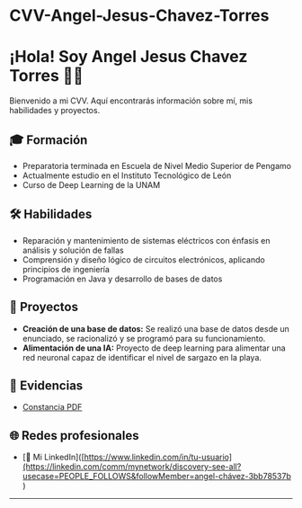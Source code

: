# CVV-Angel-Jesus-Chavez-Torres
# ¡Hola! Soy Angel Jesus Chavez Torres 👨‍💻

Bienvenido a mi CVV. Aquí encontrarás información sobre mí, mis habilidades y proyectos.

## 🎓 Formación

- Preparatoria terminada en Escuela de Nivel Medio Superior de Pengamo
- Actualmente estudio en el Instituto Tecnológico de León
- Curso de Deep Learning de la UNAM

## 🛠️ Habilidades

- Reparación y mantenimiento de sistemas eléctricos con énfasis en análisis y solución de fallas
- Comprensión y diseño lógico de circuitos electrónicos, aplicando principios de ingeniería
- Programación en Java y desarrollo de bases de datos

## 🚀 Proyectos

- **Creación de una base de datos:** Se realizó una base de datos desde un enunciado, se racionalizó y se programó para su funcionamiento.
- **Alimentación de una IA:** Proyecto de deep learning para alimentar una red neuronal capaz de identificar el nivel de sargazo en la playa.

## 📄 Evidencias

- [Constancia PDF]()

## 🌐 Redes profesionales

- [🔗 Mi LinkedIn]([https://www.linkedin.com/in/tu-usuario](https://linkedin.com/comm/mynetwork/discovery-see-all?usecase=PEOPLE_FOLLOWS&followMember=angel-chávez-3bb78537b )
---
